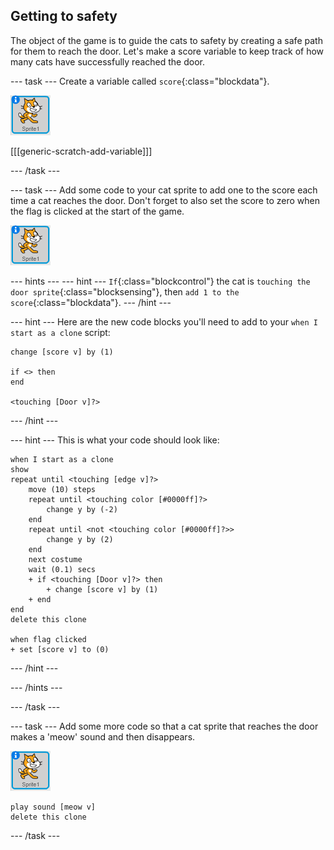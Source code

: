 ## Getting to safety

The object of the game is to guide the cats to safety by creating a safe path for them to reach the door. Let's make a score variable to keep track of how many cats have successfully reached the door.

--- task ---
Create a variable called `score`{:class="blockdata"}.

![Cat sprite](images/cat-sprite.png)

[[[generic-scratch-add-variable]]]

--- /task ---

--- task ---
Add some code to your cat sprite to add one to the score each time a cat reaches the door. Don't forget to also set the score to zero when the flag is clicked at the start of the game.

![Cat sprite](images/cat-sprite.png)

--- hints ---
--- hint ---
`If`{:class="blockcontrol"} the cat is `touching the door sprite`{:class="blocksensing"}, then `add 1 to the score`{:class="blockdata"}.
--- /hint ---

--- hint ---
Here are the new code blocks you'll need to add to your `when I start as a clone` script:
```blocks
change [score v] by (1)

if <> then
end

<touching [Door v]?>
```
--- /hint ---

--- hint ---
This is what your code should look like:

```blocks
when I start as a clone
show
repeat until <touching [edge v]?>
    move (10) steps
    repeat until <touching color [#0000ff]?>
        change y by (-2)
    end
    repeat until <not <touching color [#0000ff]?>>
        change y by (2)
    end
    next costume
    wait (0.1) secs
    + if <touching [Door v]?> then
        + change [score v] by (1)
    + end
end
delete this clone

when flag clicked
+ set [score v] to (0)
```
--- /hint ---

--- /hints ---

--- /task ---

--- task ---
Add some more code so that a cat sprite that reaches the door makes a 'meow' sound and then disappears.

![Cat sprite](images/cat-sprite.png)

```blocks
play sound [meow v]
delete this clone
```
--- /task ---

